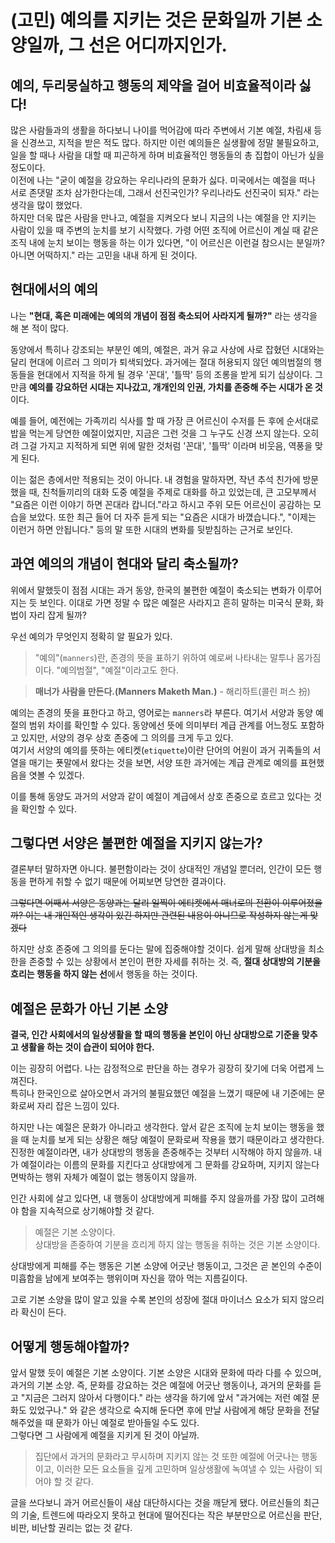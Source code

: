 # (고민) 예의를 지키는 것은 문화일까 기본 소양일까, 그 선은 어디까지인가.

## 예의, 두리뭉실하고 행동의 제약을 걸어 비효율적이라 싫다!

많은 사람들과의 생활을 하다보니 나이를 먹어감에 따라 주변에서 기본 예절, 차림새 등을 신경쓰고, 지적을 받은 적도 많다. 하지만 이런 예의들은 실생활에 정말 불필요하고, 일을 할 때나 사람을 대할 때 피곤하게 하며 비효율적인 행동들의 총 집합이 아닌가 싶을 정도이다.  
이전에 나는 "굳이 예절을 강요하는 우리나라의 문화가 싫다. 미국에서는 예절을 떠나 서로 존댓말 조차 삼가한다는데, 그래서 선진국인가? 우리나라도 선진국이 되자." 라는 생각을 많이 했었다.  
하지만 더욱 많은 사람을 만나고, 예절을 지켜오다 보니 지금의 나는 예절을 안 지키는 사람이 있을 때 주변의 눈치를 보기 시작했다. 가령 어떤 조직에 어르신이 계실 때 같은 조직 내에 눈치 보이는 행동을 하는 이가 있다면, "이 어르신은 이런걸 참으시는 분일까? 아니면 어떡하지." 라는 고민을 내내 하게 된 것이다.

## 현대에서의 예의

나는 **"현대, 혹은 미래에는 예의의 개념이 점점 축소되어 사라지게 될까?"** 라는 생각을 해 본 적이 많다.

동양에서 특히나 강조되는 부분인 예의, 예절은, 과거 유교 사상에 사로 잡혔던 시대와는 달리 현대에 이르러 그 의미가 퇴색되었다. 과거에는 절대 허용되지 않던 예의범절의 행동들을 현대에서 지적을 하게 될 경우 '꼰대', '틀딱' 등의 조롱을 받게 되기 십상이다. 그만큼 **예의를 강요하던 시대는 지나갔고, 개개인의 인권, 가치를 존중해 주는 시대가 온 것**이다.

예를 들어, 예전에는 가족끼리 식사를 할 때 가장 큰 어르신이 수저를 든 후에 순서대로 밥을 먹는게 당연한 예절이었지만, 지금은 그런 것을 그 누구도 신경 쓰지 않는다. 오히려 그걸 가지고 지적하게 되면 위에 말한 것처럼 '꼰대', '틀딱' 이라며 비웃음, 역풍을 맞게 된다.

이는 젊은 층에서만 적용되는 것이 아니다. 내 경험을 말하자면, 작년 추석 친가에 방문했을 때, 친척들끼리의 대화 도중 예절을 주제로 대화를 하고 있었는데, 큰 고모부께서 "요즘은 이런 이야기 하면 꼰대라 캅니더."라고 하시고 주위 모든 어르신이 공감하는 모습을 보았다. 또한 최근 들어 더 자주 듣게 되는 "요즘은 시대가 바꼈습니다.", "이제는 이런거 하면 안됩니다." 등의 말 또한 시대의 변화를 뒷받침하는 근거로 보인다.

## 과연 예의의 개념이 현대와 달리 축소될까?

위에서 말했듯이 점점 시대는 과거 동양, 한국의 불편한 예절이 축소되는 변화가 이루어지는 듯 보인다. 이대로 가면 정말 수 많은 예절은 사라지고 흔히 말하는 미국식 문화, 화법이 자리 잡게 될까?

우선 예의가 무엇인지 정확히 알 필요가 있다.

> "예의"(`manners`)란, 존경의 뜻을 표하기 위하여 예로써 나타내는 말투나 몸가짐이다. "예의범절", "예절"이라고도 한다.

> **매너가 사람을 만든다.(Manners Maketh Man.)** - 해리하트(콜린 퍼스 扮)

예의는 존경의 뜻을 표한다고 하고, 영어로는 `manners`라 부른다. 여기서 서양과 동양 예절의 범위 차이를 확인할 수 있다. 동양에선 뜻에 의미부터 계급 관계를 어느정도 포함하고 있지만, 서양의 경우 상호 존중에 그 의의를 크게 두고 있다.  
여기서 서양의 예의를 뜻하는 에티켓(`etiquette`)이란 단어의 어원이 과거 귀족들의 서열을 매기는 푯말에서 왔다는 것을 보면, 서양 또한 과거에는 계급 관계로 예의를 표현했음을 엿볼 수 있겠다.

이를 통해 동양도 과거의 서양과 같이 예절이 계급에서 상호 존중으로 흐르고 있다는 것을 확인할 수 있다.

## 그렇다면 서양은 불편한 예절을 지키지 않는가?

결론부터 말하자면 아니다. 불편함이라는 것이 상대적인 개념일 뿐더러, 인간이 모든 행동을 편하게 취할 수 없기 때문에 어찌보면 당연한 결과이다.

~~그렇다면 어째서 서양은 동양과는 달리 일찍이 에티켓에서 매너로의 전환이 이루어졌을까? 이는 내 개인적인 생각이 있긴 하지만 관련된 내용이 아니므로 작성하지 않는게 맞겠다~~

하지만 상호 존중에 그 의의를 둔다는 말에 집중해야할 것이다. 쉽게 말해 상대방을 최소한을 존중할 수 있는 상황에서 본인이 편한 자세를 취하는 것. 즉, **절대 상대방의 기분을 흐리는 행동을 하지 않는 선**에서 행동을 하는 것이다.

## 예절은 문화가 아닌 기본 소양

**결국, 인간 사회에서의 일상생활을 할 때의 행동을 본인이 아닌 상대방으로 기준을 맞추고 생활을 하는 것이 습관이 되어야 한다.**

이는 굉장히 어렵다. 나는 감정적으로 판단을 하는 경우가 굉장히 잦기에 더욱 어렵게 느껴진다.  
특히나 한국인으로 살아오면서 과거의 불필요했던 예절을 느꼈기 때문에 내 기준에는 문화로써 자리 잡은 느낌이 있다.

하지만 나는 예절은 문화가 아니라고 생각한다. 앞서 같은 조직에 눈치 보이는 행동을 했을 때 눈치를 보게 되는 상황은 해당 예절이 문화로써 작용을 했기 때문이라고 생각한다. 진정한 예절이라면, 내가 상대방의 행동을 존중해주는 것부터 시작해야 하지 않을까. 내가 예절이라는 이름의 문화를 지킨다고 상대방에게 그 문화를 강요하며, 지키지 않는다 면박하는 행위 자체가 예절이 없는 행동이지 않을까.

인간 사회에 살고 있다면, 내 행동이 상대방에게 피해를 주지 않을까를 가장 많이 고려해야 함을 지속적으로 상기해야할 것 같다.

> 예절은 기본 소양이다.  
> 상대방을 존중하여 기분을 흐리게 하지 않는 행동을 취하는 것은 기본 소양이다.

상대방에게 피해를 주는 행동은 기본 소양에 어긋난 행동이고, 그것은 곧 본인의 수준이 미흡함을 남에게 보여주는 행위이며 자신을 깎아 먹는 지름길이다.

고로 기본 소양을 많이 알고 있을 수록 본인의 성장에 절대 마이너스 요소가 되지 않으리라 확신이 든다.

## 어떻게 행동해야할까?

앞서 말했 듯이 예절은 기본 소양이다. 기본 소양은 시대와 문화에 따라 다를 수 있으며, 과거의 기본 소양. 즉, 문화를 강요하는 것은 예절에 어긋난 행동이나, 과거의 문화를 듣고 "지금은 그러지 않아서 다행이다." 라는 생각을 하기에 앞서 "과거에는 저런 예절 문화도 있었구나." 와 같은 생각으로 숙지해 둔다면 후에 만날 사람에게 해당 문화을 전달 해주었을 때 문화가 아닌 예절로 받아들일 수도 있다.  
그렇다면 그 사람에게 예절을 지키게 된 것이 아닐까.

> 집단에서 과거의 문화라고 무시하며 지키지 않는 것 또한 예절에 어긋나는 행동이고, 이러한 모든 요소들을 깊게 고민하며 일상생활에 녹여낼 수 있는 사람이 되어야 할 것 같다.

글을 쓰다보니 과거 어르신들이 새삼 대단하시다는 것을 깨닫게 됐다. 어르신들의 최근의 기술, 트렌드에 따라오지 못하고 현대에 떨어진다는 작은 부분만으로 어르신을 판단, 비판, 비난할 권리는 없는 것 같다.